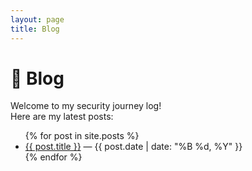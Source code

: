 ```yaml
---
layout: page
title: Blog
---
```


# 📝 Blog

Welcome to my security journey log!  
Here are my latest posts:

<ul>
  {% for post in site.posts %}
    <li>
      <a href="{{ site.baseurl }}{{ post.url }}">{{ post.title }}</a>
      — {{ post.date | date: "%B %d, %Y" }}
    </li>
  {% endfor %}
</ul>
